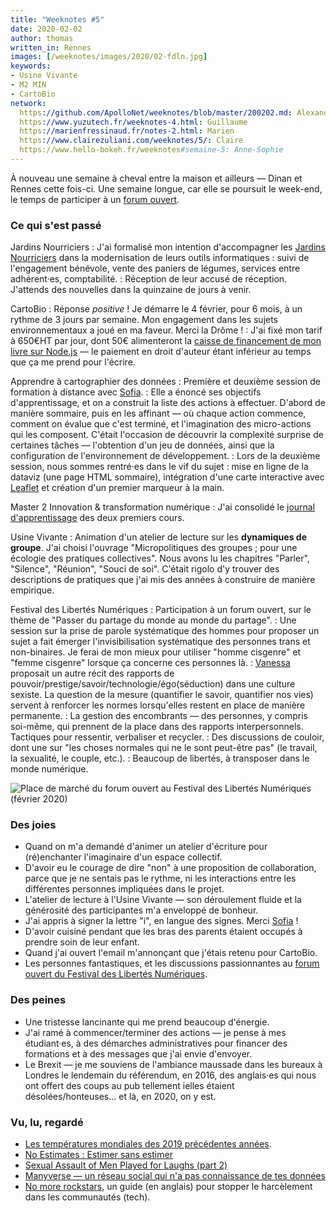 ```yaml
---
title: "Weeknotes #5"
date: 2020-02-02
author: thomas
written_in: Rennes
images: [/weeknotes/images/2020/02-fdln.jpg]
keywords:
- Usine Vivante
- M2 MIN
- CartoBio
network:
  https://github.com/ApolloNet/weeknotes/blob/master/200202.md: Alexandre
  https://www.yuzutech.fr/weeknotes-4.html: Guillaume
  https://marienfressinaud.fr/notes-2.html: Marien
  https://www.clairezuliani.com/weeknotes/5/: Claire
  https://www.hello-bokeh.fr/weeknotes#semaine-5: Anne-Sophie
---
```


À nouveau une semaine à cheval entre la maison et ailleurs — Dinan et Rennes cette fois-ci.
Une semaine longue, car elle se poursuit le week-end, le temps de participer
à un [forum ouvert](https://fr.wikipedia.org/wiki/M%C3%A9thodologie_Forum_Ouvert).

<!--more-->

### Ce qui s'est passé

Jardins Nourriciers
: J'ai formalisé mon intention d'accompagner les [Jardins Nourriciers] dans la modernisation
  de leurs outils informatiques : suivi de l'engagement bénévole, vente des paniers de légumes,
  services entre adhérent·es, comptabilité.
: Réception de leur accusé de réception.
  J'attends des nouvelles dans la quinzaine de jours à venir.


CartoBio
: Réponse _positive_ !
  Je démarre le 4 février, pour 6 mois, à un rythme de 3 jours par semaine.
  Mon engagement dans les sujets environnementaux a joué en ma faveur.
  Merci la Drôme !
: J'ai fixé mon tarif à 650€HT par jour, dont 50€ alimenteront
  la [caisse de financement de mon livre sur Node.js][opencollective] —
  le paiement en droit d'auteur étant inférieur au temps que ça me prend pour l'écrire.


Apprendre à cartographier des données
: Première et deuxième session de formation à distance avec [Sofia].
: Elle a énoncé ses objectifs d'apprentissage, et on a construit la liste
  des actions à effectuer. D'abord de manière sommaire, puis en les affinant — où chaque action commence,
  comment on évalue que c'est terminé, et l'imagination des micro-actions qui les composent.
  C'était l'occasion de découvrir la complexité surprise de certaines tâches — l'obtention d'un jeu de données,
  ainsi que la configuration de l'environnement de développement.
: Lors de la deuxième session, nous sommes rentré·es dans le vif du sujet :
  mise en ligne de la dataviz (une page HTML sommaire), intégration d'une carte interactive avec [Leaflet](https://leafletjs.com/)
  et création d'un premier marqueur à la main.

Master 2 Innovation & transformation numérique
: J'ai consolidé le [journal d'apprentissage](https://github.com/thom4parisot/m2-min-2019/blob/master/JOURNAL.md)
  des deux premiers cours.


Usine Vivante<a id="usine-vivante"></a>
: Animation d'un atelier de lecture sur les **dynamiques de groupe**.
  J'ai choisi l'ouvrage "Micropolitiques des groupes ; pour une écologie des pratiques collectives".
  Nous avons lu les chapitres "Parler", "Silence", "Réunion", "Souci de soi".
  C'était rigolo d'y trouver des descriptions de pratiques que
  j'ai mis des années à construire de manière empirique.

Festival des Libertés Numériques
: Participation à un forum ouvert, sur le thème de "Passer du partage du monde au monde du partage".
: Une session sur la prise de parole systématique des hommes pour proposer un sujet
  a fait émerger l'invisibilisation systématique des personnes trans et non-binaires.
  Je ferai de mon mieux pour utiliser "homme cisgenre" et "femme cisgenre" lorsque ça concerne ces personnes là.
: [Vanessa](https://pointpointpoint.org/) proposait un autre récit des rapports
  de pouvoir/prestige/savoir/technologie/égo(séduction) dans une culture sexiste.
  La question de la mesure (quantifier le savoir, quantifier nos vies) servent à renforcer les normes lorsqu'elles
  restent en place de manière permanente.
: La gestion des encombrants — des personnes, y compris soi-même, qui prennent
  de la place dans des rapports interpersonnels. Tactiques pour ressentir, verbaliser et recycler.
: Des discussions de couloir, dont une sur "les choses normales qui ne le sont peut-être pas" (le travail, la sexualité, le couple, etc.).
: Beaucoup de libertés, à transposer dans le monde numérique.

![](/weeknotes/images/2020/02-fdln.jpg "Place de marché du forum ouvert au Festival des Libertés Numériques (février 2020)")


### Des joies

- Quand on m'a demandé d'animer un atelier d'écriture pour
  (ré)enchanter l'imaginaire d'un espace collectif.
- D'avoir eu le courage de dire "non" à une proposition de collaboration,
  parce que je ne sentais pas le rythme, ni les interactions entre les différentes
  personnes impliquées dans le projet.
- L'atelier de lecture à l'Usine Vivante — son déroulement fluide et la générosité des participantes m'a enveloppé de bonheur.
- J'ai appris à signer la lettre "i", en langue des signes. Merci [Sofia] !
- D'avoir cuisiné pendant que les bras des parents étaient occupés
  à prendre soin de leur enfant.
- Quand j'ai ouvert l'email m'annonçant que j'étais retenu pour CartoBio.
- Les personnes fantastiques, et les discussions passionnantes au [forum ouvert du Festival des Libertés Numériques](https://fdln.insa-rennes.fr/region-de-rennes/echanges-atelier-forum-ouvert-comment-passer-du-partage-du-monde-au-monde-du-partage/).


### Des peines

- Une tristesse lancinante qui me prend beaucoup d'énergie.
- J'ai ramé à commencer/terminer des actions — je pense à mes étudiant·es,
  à des démarches administratives pour financer des formations et à des
  messages que j'ai envie d'envoyer.
- Le Brexit — je me souviens de l'ambiance maussade dans les bureaux à Londres
  le lendemain du référendum, en 2016, des anglais·es qui nous ont offert des coups
  au pub tellement ielles étaient désolées/honteuses… et là, en 2020, on y est.


### Vu, lu, regardé

- [Les températures mondiales des 2019 précédentes années](https://www.climate-lab-book.ac.uk/2020/2019-years/).
- [No Estimates : Estimer sans estimer](http://videos.ncrafts.io/video/167699026)
- [Sexual Assault of Men Played for Laughs (part 2)](https://youtu.be/9nheskbsU5g)
- [Manyverse — un réseau social qui n'a pas connaissance de tes données](https://www.manyver.se)
- [No more rockstars](https://hypatia.ca/2016/06/21/no-more-rock-stars/), un guide (en anglais) pour stopper le harcèlement dans les communautés (tech).

[détour.studio]: /
[opencollective]: https://opencollective.com/nodebook
[Sofia]: https://twitter.com/sofiaboulaarab
[Noémie]: https://noemiegirard.co
[fdln-budget]: https://fdln.insa-rennes.fr/region-de-rennes/atelier-liberons-le-budget-de-notre-commune/
[Jardins Nourriciers]: https://www.lesjardinsnourriciers.com/
[Marien]: https://www.marienfressinaud.fr/
